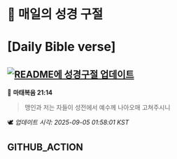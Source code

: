 # 🙏 매일의 성경 구절
# [Daily Bible verse]
## [![README에 성경구절 업데이트](https://github.com/DONGSUKA/first_test/actions/workflows/update-readme-bible.yml/badge.svg)](https://github.com/DONGSUKA/first_test/actions/workflows/update-readme-bible.yml)
<!-- START_BIBLE_VERSE -->
📖 **마태복음 21:14**
> 맹인과 저는 자들이 성전에서 예수께 나아오매 고쳐주시니

🕊️ _업데이트 시각: 2025-09-05 01:58:01 KST_
  <!-- END_BIBLE_VERSE -->
## GITHUB_ACTION
